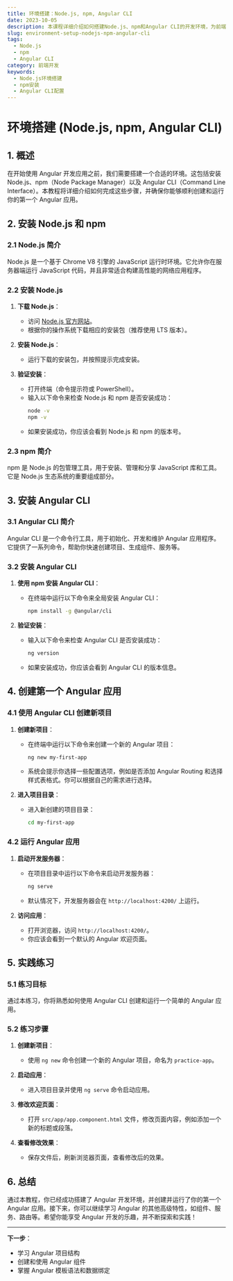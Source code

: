 ```yaml
---
title: 环境搭建：Node.js, npm, Angular CLI
date: 2023-10-05
description: 本课程详细介绍如何搭建Node.js、npm和Angular CLI的开发环境，为前端开发打下坚实基础。
slug: environment-setup-nodejs-npm-angular-cli
tags:
  - Node.js
  - npm
  - Angular CLI
category: 前端开发
keywords:
  - Node.js环境搭建
  - npm安装
  - Angular CLI配置
---
```


# 环境搭建 (Node.js, npm, Angular CLI)

## 1. 概述

在开始使用 Angular 开发应用之前，我们需要搭建一个合适的环境。这包括安装 Node.js、npm（Node Package Manager）以及 Angular CLI（Command Line Interface）。本教程将详细介绍如何完成这些步骤，并确保你能够顺利创建和运行你的第一个 Angular 应用。

## 2. 安装 Node.js 和 npm

### 2.1 Node.js 简介

Node.js 是一个基于 Chrome V8 引擎的 JavaScript 运行时环境。它允许你在服务器端运行 JavaScript 代码，并且非常适合构建高性能的网络应用程序。

### 2.2 安装 Node.js

1. **下载 Node.js**：
   - 访问 [Node.js 官方网站](https://nodejs.org/)。
   - 根据你的操作系统下载相应的安装包（推荐使用 LTS 版本）。

2. **安装 Node.js**：
   - 运行下载的安装包，并按照提示完成安装。

3. **验证安装**：
   - 打开终端（命令提示符或 PowerShell）。
   - 输入以下命令来检查 Node.js 和 npm 是否安装成功：
     ```bash
     node -v
     npm -v
     ```
   - 如果安装成功，你应该会看到 Node.js 和 npm 的版本号。

### 2.3 npm 简介

npm 是 Node.js 的包管理工具，用于安装、管理和分享 JavaScript 库和工具。它是 Node.js 生态系统的重要组成部分。

## 3. 安装 Angular CLI

### 3.1 Angular CLI 简介

Angular CLI 是一个命令行工具，用于初始化、开发和维护 Angular 应用程序。它提供了一系列命令，帮助你快速创建项目、生成组件、服务等。

### 3.2 安装 Angular CLI

1. **使用 npm 安装 Angular CLI**：
   - 在终端中运行以下命令来全局安装 Angular CLI：
     ```bash
     npm install -g @angular/cli
     ```

2. **验证安装**：
   - 输入以下命令来检查 Angular CLI 是否安装成功：
     ```bash
     ng version
     ```
   - 如果安装成功，你应该会看到 Angular CLI 的版本信息。

## 4. 创建第一个 Angular 应用

### 4.1 使用 Angular CLI 创建新项目

1. **创建新项目**：
   - 在终端中运行以下命令来创建一个新的 Angular 项目：
     ```bash
     ng new my-first-app
     ```
   - 系统会提示你选择一些配置选项，例如是否添加 Angular Routing 和选择样式表格式。你可以根据自己的需求进行选择。

2. **进入项目目录**：
   - 进入新创建的项目目录：
     ```bash
     cd my-first-app
     ```

### 4.2 运行 Angular 应用

1. **启动开发服务器**：
   - 在项目目录中运行以下命令来启动开发服务器：
     ```bash
     ng serve
     ```
   - 默认情况下，开发服务器会在 `http://localhost:4200/` 上运行。

2. **访问应用**：
   - 打开浏览器，访问 `http://localhost:4200/`。
   - 你应该会看到一个默认的 Angular 欢迎页面。

## 5. 实践练习

### 5.1 练习目标

通过本练习，你将熟悉如何使用 Angular CLI 创建和运行一个简单的 Angular 应用。

### 5.2 练习步骤

1. **创建新项目**：
   - 使用 `ng new` 命令创建一个新的 Angular 项目，命名为 `practice-app`。

2. **启动应用**：
   - 进入项目目录并使用 `ng serve` 命令启动应用。

3. **修改欢迎页面**：
   - 打开 `src/app/app.component.html` 文件，修改页面内容，例如添加一个新的标题或段落。

4. **查看修改效果**：
   - 保存文件后，刷新浏览器页面，查看修改后的效果。

## 6. 总结

通过本教程，你已经成功搭建了 Angular 开发环境，并创建并运行了你的第一个 Angular 应用。接下来，你可以继续学习 Angular 的其他高级特性，如组件、服务、路由等。希望你能享受 Angular 开发的乐趣，并不断探索和实践！

---

**下一步**：
- 学习 Angular 项目结构
- 创建和使用 Angular 组件
- 掌握 Angular 模板语法和数据绑定